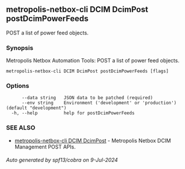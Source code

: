 ## metropolis-netbox-cli DCIM DcimPost postDcimPowerFeeds

POST a list of power feed objects.

### Synopsis


Metropolis Netbox Automation Tools:
  POST a list of power feed objects.

```
metropolis-netbox-cli DCIM DcimPost postDcimPowerFeeds [flags]
```

### Options

```
      --data string   JSON data to be patched (required)
      --env string    Environment ('development' or 'production') (default "development")
  -h, --help          help for postDcimPowerFeeds
```

### SEE ALSO

* [metropolis-netbox-cli DCIM DcimPost]()	 - Metropolis Netbox DCIM Management POST APIs.

###### Auto generated by spf13/cobra on 9-Jul-2024
